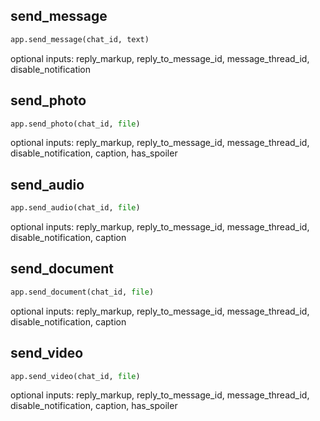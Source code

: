 ## send_message

```python
app.send_message(chat_id, text)
```
optional inputs: reply_markup, reply_to_message_id, message_thread_id, disable_notification


## send_photo

```python
app.send_photo(chat_id, file)
```
optional inputs: reply_markup, reply_to_message_id, message_thread_id, disable_notification, caption, has_spoiler


## send_audio

```python
app.send_audio(chat_id, file)
```
optional inputs: reply_markup, reply_to_message_id, message_thread_id, disable_notification, caption


## send_document

```python
app.send_document(chat_id, file)
```
optional inputs: reply_markup, reply_to_message_id, message_thread_id, disable_notification, caption


## send_video

```python
app.send_video(chat_id, file)
```
optional inputs: reply_markup, reply_to_message_id, message_thread_id, disable_notification, caption, has_spoiler
